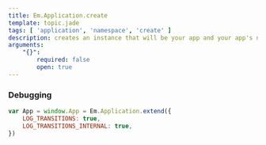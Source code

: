 ```yaml
---
title: Em.Application.create
template: topic.jade
tags: [ 'application', 'namespace', 'create' ]
description: creates an instance that will be your app and your app's namespace
arguments:
    "{}":
        required: false
        open: true
---
```


### Debugging

```javascript
var App = window.App = Em.Application.extend({
    LOG_TRANSITIONS: true,
    LOG_TRANSITIONS_INTERNAL: true,
})
```
